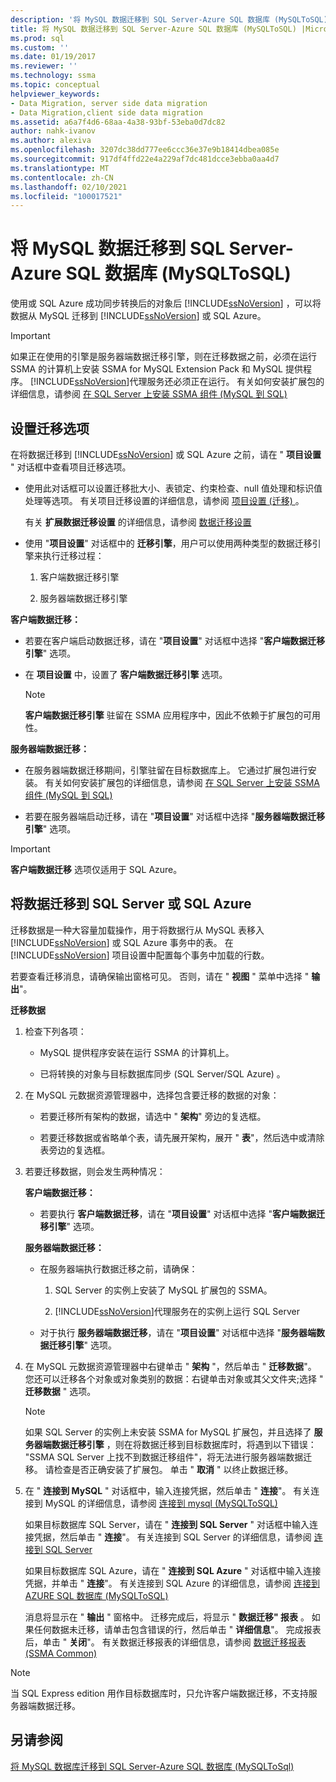 ```yaml
---
description: '将 MySQL 数据迁移到 SQL Server-Azure SQL 数据库 (MySQLToSQL) '
title: 将 MySQL 数据迁移到 SQL Server-Azure SQL 数据库 (MySQLToSQL) |Microsoft Docs
ms.prod: sql
ms.custom: ''
ms.date: 01/19/2017
ms.reviewer: ''
ms.technology: ssma
ms.topic: conceptual
helpviewer_keywords:
- Data Migration, server side data migration
- Data Migration,client side data migration
ms.assetid: a6a7f4d6-68aa-4a38-93bf-53eba0d7dc82
author: nahk-ivanov
ms.author: alexiva
ms.openlocfilehash: 3207dc38dd777ee6ccc36e37e9b18414dbea085e
ms.sourcegitcommit: 917df4ffd22e4a229af7dc481dcce3ebba0aa4d7
ms.translationtype: MT
ms.contentlocale: zh-CN
ms.lasthandoff: 02/10/2021
ms.locfileid: "100017521"
---
```

# <a name="migrating-mysql-data-into-sql-server---azure-sql-database-mysqltosql"></a>将 MySQL 数据迁移到 SQL Server-Azure SQL 数据库 (MySQLToSQL) 
使用或 SQL Azure 成功同步转换后的对象后 [!INCLUDE[ssNoVersion](../../includes/ssnoversion-md.md)] ，可以将数据从 MySQL 迁移到 [!INCLUDE[ssNoVersion](../../includes/ssnoversion-md.md)] 或 SQL Azure。  
  
> [!IMPORTANT]  
> 如果正在使用的引擎是服务器端数据迁移引擎，则在迁移数据之前，必须在运行 SSMA 的计算机上安装 SSMA for MySQL Extension Pack 和 MySQL 提供程序。 [!INCLUDE[ssNoVersion](../../includes/ssnoversion-md.md)]代理服务还必须正在运行。 有关如何安装扩展包的详细信息，请参阅 [在 SQL Server 上安装 SSMA 组件 (MySQL 到 SQL) ](./installing-ssma-components-on-sql-server-mysqltosql.md)  
  
## <a name="setting-migration-options"></a>设置迁移选项  
在将数据迁移到 [!INCLUDE[ssNoVersion](../../includes/ssnoversion-md.md)] 或 SQL Azure 之前，请在 " **项目设置** " 对话框中查看项目迁移选项。  
  
-   使用此对话框可以设置迁移批大小、表锁定、约束检查、null 值处理和标识值处理等选项。 有关项目迁移设置的详细信息，请参阅 [项目设置 (迁移) ](./project-settings-migration-mysqltosql.md)。  
  
    有关 **扩展数据迁移设置** 的详细信息，请参阅 [数据迁移设置](data-migration-settings-mysqltosql.md)  
  
-   使用 "**项目设置**" 对话框中的 **迁移引擎**，用户可以使用两种类型的数据迁移引擎来执行迁移过程：  
  
    1.  客户端数据迁移引擎  
  
    2.  服务器端数据迁移引擎  
  
**客户端数据迁移：**  
  
-   若要在客户端启动数据迁移，请在 "**项目设置**" 对话框中选择 "**客户端数据迁移引擎**" 选项。  
  
-   在 **项目设置** 中，设置了 **客户端数据迁移引擎** 选项。  
  
    > [!NOTE]  
    > **客户端数据迁移引擎** 驻留在 SSMA 应用程序中，因此不依赖于扩展包的可用性。  
  
**服务器端数据迁移：**  
  
-   在服务器端数据迁移期间，引擎驻留在目标数据库上。 它通过扩展包进行安装。 有关如何安装扩展包的详细信息，请参阅 [在 SQL Server 上安装 SSMA 组件 (MySQL 到 SQL) ](./installing-ssma-components-on-sql-server-mysqltosql.md)  
  
-   若要在服务器端启动迁移，请在 "**项目设置**" 对话框中选择 "**服务器端数据迁移引擎**" 选项。  
  
> [!IMPORTANT]  
> **客户端数据迁移** 选项仅适用于 SQL Azure。  
  
## <a name="migrating-data-to-sql-server-or-sql-azure"></a>将数据迁移到 SQL Server 或 SQL Azure  
迁移数据是一种大容量加载操作，用于将数据行从 MySQL 表移入 [!INCLUDE[ssNoVersion](../../includes/ssnoversion-md.md)] 或 SQL Azure 事务中的表。 在 [!INCLUDE[ssNoVersion](../../includes/ssnoversion-md.md)] 项目设置中配置每个事务中加载的行数。  
  
若要查看迁移消息，请确保输出窗格可见。 否则，请在 " **视图** " 菜单中选择 " **输出**"。  
  
**迁移数据**  
  
1.  检查下列各项：  
  
    -   MySQL 提供程序安装在运行 SSMA 的计算机上。  
  
    -   已将转换的对象与目标数据库同步 (SQL Server/SQL Azure) 。  
  
2.  在 MySQL 元数据资源管理器中，选择包含要迁移的数据的对象：  
  
    -   若要迁移所有架构的数据，请选中 " **架构**" 旁边的复选框。  
  
    -   若要迁移数据或省略单个表，请先展开架构，展开 " **表**"，然后选中或清除表旁边的复选框。  
  
3.  若要迁移数据，则会发生两种情况：  
  
    **客户端数据迁移：**  
  
    -   若要执行 **客户端数据迁移**，请在 "**项目设置**" 对话框中选择 "**客户端数据迁移引擎**" 选项。  
  
    **服务器端数据迁移：**  
  
    -   在服务器端执行数据迁移之前，请确保：  
  
        1.  SQL Server 的实例上安装了 MySQL 扩展包的 SSMA。  
  
        2.  [!INCLUDE[ssNoVersion](../../includes/ssnoversion-md.md)]代理服务在的实例上运行 SQL Server  
  
    -   对于执行 **服务器端数据迁移**，请在 "**项目设置**" 对话框中选择 "**服务器端数据迁移引擎**" 选项。  
  
4.  在 MySQL 元数据资源管理器中右键单击 " **架构** "，然后单击 " **迁移数据**"。 您还可以迁移各个对象或对象类别的数据：右键单击对象或其父文件夹;选择 " **迁移数据** " 选项。  
  
    > [!NOTE]  
    > 如果 SQL Server 的实例上未安装 SSMA for MySQL 扩展包，并且选择了 **服务器端数据迁移引擎** ，则在将数据迁移到目标数据库时，将遇到以下错误： "SSMA SQL Server 上找不到数据迁移组件"，将无法进行服务器端数据迁移。 请检查是否正确安装了扩展包。 单击 " **取消** " 以终止数据迁移。  
  
5.  在 " **连接到 MySQL** " 对话框中，输入连接凭据，然后单击 " **连接**"。 有关连接到 MySQL 的详细信息，请参阅 [连接到 mysql &#40;MySQLToSQL&#41;](../../ssma/mysql/connect-to-mysql-mysqltosql.md)  
  
    如果目标数据库 SQL Server，请在 " **连接到 SQL Server** " 对话框中输入连接凭据，然后单击 " **连接**"。 有关连接到 SQL Server 的详细信息，请参阅 [连接到 SQL Server](../sybase/connecting-to-sql-server-sybasetosql.md)  
  
    如果目标数据库 SQL Azure，请在 " **连接到 SQL Azure** " 对话框中输入连接凭据，并单击 " **连接**"。 有关连接到 SQL Azure 的详细信息，请参阅 [连接到 AZURE SQL 数据库 &#40;MySQLToSQL&#41;](../../ssma/mysql/connect-to-azure-sql-db-mysqltosql.md)  
  
    消息将显示在 " **输出** " 窗格中。 迁移完成后，将显示 " **数据迁移" 报表** 。 如果任何数据未迁移，请单击包含错误的行，然后单击 " **详细信息**"。 完成报表后，单击 " **关闭**"。 有关数据迁移报表的详细信息，请参阅 [数据迁移报表 (SSMA Common) ](../sybase/data-migration-report-sybasetosql.md)  
  
> [!NOTE]  
> 当 SQL Express edition 用作目标数据库时，只允许客户端数据迁移，不支持服务器端数据迁移。  
  
## <a name="see-also"></a>另请参阅  
[将 MySQL 数据库迁移到 SQL Server-Azure SQL 数据库 &#40;MySQLToSql&#41;](../../ssma/mysql/migrating-mysql-databases-to-sql-server-azure-sql-db-mysqltosql.md)  
